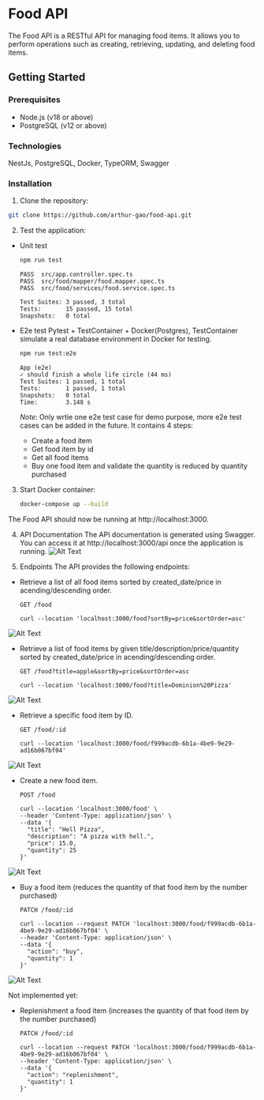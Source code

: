# Food API

The Food API is a RESTful API for managing food items. It allows you to perform operations such as creating, retrieving, updating, and deleting food items.

## Getting Started

### Prerequisites

- Node.js (v18 or above)
- PostgreSQL (v12 or above)

### Technologies
NestJs, PostgreSQL, Docker, TypeORM, Swagger

### Installation

1. Clone the repository:

  ```bash
  git clone https://github.com/arthur-gao/food-api.git
  ```

2. Test the application:
  - Unit test
    ```bash
    npm run test
    ``` 
    ```
    PASS  src/app.controller.spec.ts
    PASS  src/food/mapper/food.mapper.spec.ts
    PASS  src/food/services/food.service.spec.ts

    Test Suites: 3 passed, 3 total
    Tests:       15 passed, 15 total
    Snapshots:   0 total
    ```
  - E2e test
    Pytest + TestContainer + Docker(Postgres),  TestContainer simulate a real database environment in Docker for testing. 
    
    ```bash
    npm run test:e2e
    ``` 
    ```
    App (e2e)
    ✓ should finish a whole life circle (44 ms)
    Test Suites: 1 passed, 1 total
    Tests:       1 passed, 1 total
    Snapshots:   0 total
    Time:        3.148 s
    ```
    *Note*: Only wrtie one e2e test case for demo purpose, more e2e test cases can be added in the future.
    It contains 4 steps:
    - Create a food item
    - Get food item by id
    - Get all food items
    - Buy one food item and validate the quantity is reduced by quantity purchased 

3. Start Docker container:
   ```bash
   docker-compose up --build
   ```
The Food API should now be running at http://localhost:3000.

4. API Documentation
The API documentation is generated using Swagger. You can access it at http://localhost:3000/api once the application is running.
![Alt Text](image/swagger.jpg)

5. Endpoints
The API provides the following endpoints:
- Retrieve a list of all food items sorted by created_date/price in acending/descending order.
  ```
  GET /food
  ```

  ``` curl  
  curl --location 'localhost:3000/food?sortBy=price&sortOrder=asc'
  ```  
![Alt Text](image/get_foods.jpg)

- Retrieve a list of food items by given title/description/price/quantity sorted by created_date/price in acending/descending order.
  ```
  GET /food?title=apple&sortBy=price&sortOrder=asc
  ```

  ``` curl  
  curl --location 'localhost:3000/food?title=Dominion%20Pizza'
  ```  
![Alt Text](image/search_food.jpg)

- Retrieve a specific food item by ID.
  ```
  GET /food/:id 
  ```
  ``` curl  
  curl --location 'localhost:3000/food/f999acdb-6b1a-4be9-9e29-ad16b067bf04'
  ```
![Alt Text](image/get_food_by_id.jpg)

- Create a new food item.
  ```
  POST /food
  ```
  ``` curl  
  curl --location 'localhost:3000/food' \
  --header 'Content-Type: application/json' \
  --data '{
    "title": "Hell Pizza",
    "description": "A pizza with hell.",
    "price": 15.0,
    "quantity": 25
  }'
  ```
![Alt Text](image/create_food.jpg)

- Buy a food item (reduces the quantity of that food item by the number purchased)
  ```
  PATCH /food/:id
  ```
  ``` curl  
  curl --location --request PATCH 'localhost:3000/food/f999acdb-6b1a-4be9-9e29-ad16b067bf04' \
  --header 'Content-Type: application/json' \
  --data '{
    "action": "buy",
    "quantity": 1
  }'
  ```
![Alt Text](image/buy_food.jpg)

Not implemented yet:
- Replenishment a food item (increases the quantity of that food item by the number purchased)
  ```
  PATCH /food/:id
  ```
  ``` curl  
  curl --location --request PATCH 'localhost:3000/food/f999acdb-6b1a-4be9-9e29-ad16b067bf04' \
  --header 'Content-Type: application/json' \
  --data '{
    "action": "replenishment",
    "quantity": 1
  }'
  ```
